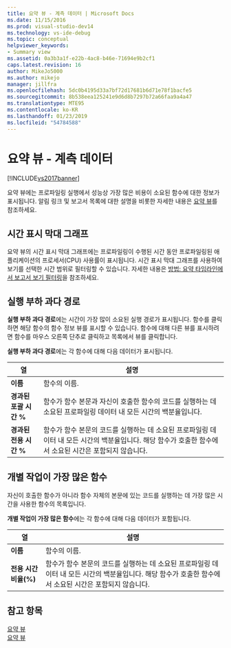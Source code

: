 ```yaml
---
title: 요약 뷰 - 계측 데이터 | Microsoft Docs
ms.date: 11/15/2016
ms.prod: visual-studio-dev14
ms.technology: vs-ide-debug
ms.topic: conceptual
helpviewer_keywords:
- Summary view
ms.assetid: 0a3b3a1f-e22b-4ac8-b46e-71694e9b2cf1
caps.latest.revision: 16
author: MikeJo5000
ms.author: mikejo
manager: jillfra
ms.openlocfilehash: 5dc0b4195d33a7bf72d17681b6d71e78f1bacfe5
ms.sourcegitcommit: 8b538eea125241e9d6d8b7297b72a66faa9a4a47
ms.translationtype: MTE95
ms.contentlocale: ko-KR
ms.lasthandoff: 01/23/2019
ms.locfileid: "54784588"
---
```

# <a name="summary-view---instrumentation-data"></a>요약 뷰 - 계측 데이터
[!INCLUDE[vs2017banner](../includes/vs2017banner.md)]

요약 뷰에는 프로파일링 실행에서 성능상 가장 많은 비용이 소요된 함수에 대한 정보가 표시됩니다. 알림 링크 및 보고서 목록에 대한 설명을 비롯한 자세한 내용은 [요약 뷰](../profiling/summary-view.md)를 참조하세요.  
  
## <a name="timeline-graph"></a>시간 표시 막대 그래프  
 요약 뷰의 시간 표시 막대 그래프에는 프로파일링이 수행된 시간 동안 프로파일링된 애플리케이션의 프로세서(CPU) 사용률이 표시됩니다. 시간 표시 막대 그래프를 사용하여 보기를 선택한 시간 범위로 필터링할 수 있습니다. 자세한 내용은 [방법: 요약 타임라인에서 보고서 보기 필터링](../profiling/how-to-filter-report-views-from-the-summary-timeline.md)을 참조하세요.  
  
## <a name="hot-path"></a>실행 부하 과다 경로  
 **실행 부하 과다 경로**에는 시간이 가장 많이 소요된 실행 경로가 표시됩니다. 함수를 클릭하면 해당 함수의 함수 정보 뷰를 표시할 수 있습니다. 함수에 대해 다른 뷰를 표시하려면 함수를 마우스 오른쪽 단추로 클릭하고 목록에서 뷰를 클릭합니다.  
  
 **실행 부하 과다 경로**에는 각 함수에 대해 다음 데이터가 표시됩니다.  
  
|열|설명|  
|------------|-----------------|  
|**이름**|함수의 이름.|  
|**경과된 포괄 시간 %**|함수가 함수 본문과 자신이 호출한 함수의 코드를 실행하는 데 소요된 프로파일링 데이터 내 모든 시간의 백분율입니다.|  
|**경과된 전용 시간 %**|함수가 함수 본문의 코드를 실행하는 데 소요된 프로파일링 데이터 내 모든 시간의 백분율입니다. 해당 함수가 호출한 함수에서 소요된 시간은 포함되지 않습니다.|  
  
## <a name="functions-with-most-individual-work"></a>개별 작업이 가장 많은 함수  
 자신이 호출한 함수가 아니라 함수 자체의 본문에 있는 코드를 실행하는 데 가장 많은 시간을 사용한 함수의 목록입니다.  
  
 **개별 작업이 가장 많은 함수**에는 각 함수에 대해 다음 데이터가 포함됩니다.  
  
|열|설명|  
|------------|-----------------|  
|**이름**|함수의 이름.|  
|**전용 시간 비율(%)**|함수가 함수 본문의 코드를 실행하는 데 소요된 프로파일링 데이터 내 모든 시간의 백분율입니다. 해당 함수가 호출한 함수에서 소요된 시간은 포함되지 않습니다.|  
  
## <a name="see-also"></a>참고 항목  
 [요약 뷰](../profiling/summary-view-sampling-data.md)   
 [요약 뷰](../profiling/summary-view-dotnet-memory-data.md)
